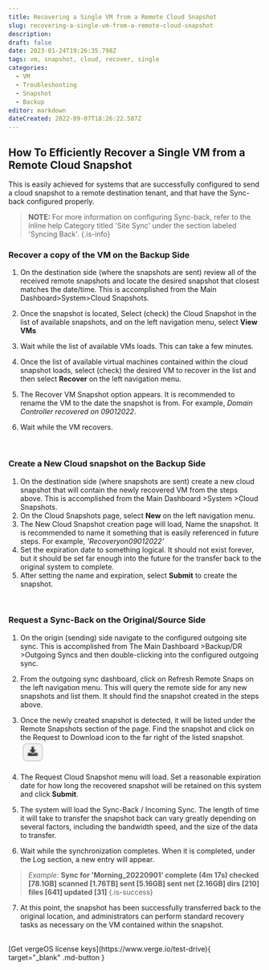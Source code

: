 ```yaml
---
title: Recovering a Single VM from a Remote Cloud Snapshot
slug: recovering-a-single-vm-from-a-remote-cloud-snapshot
description: 
draft: false
date: 2023-01-24T19:26:35.798Z
tags: vm, snapshot, cloud, recover, single
categories:
  - VM
  - Troubleshooting
  - Snapshot
  - Backup
editor: markdown
dateCreated: 2022-09-07T18:26:22.587Z
---
```


## How To Efficiently Recover a Single VM from a Remote Cloud Snapshot

This is easily achieved for systems that are successfully configured to send a cloud snapshot to a remote destination tenant, and that have the Sync-back configured properly. 
> **NOTE:** For more information on configuring Sync-back, refer to the inline help Category titled 'Site Sync' under the section labeled 'Syncing Back'.
{.is-info}

### Recover a copy of the VM on the Backup Side
1. On the destination side (where the snapshots are sent) review all of the received remote snapshots and locate the desired snapshot that closest matches the date/time. This is accomplished from the Main Dashboard>System>Cloud Snapshots.

1. Once the snapshot is located, Select (check) the Cloud Snapshot in the list of available snapshots, and on the left navigation menu, select **View VMs**
1. Wait while the list of available VMs loads. This can take a few minutes.
1. Once the list of available virtual machines contained within the cloud snapshot loads, select (check) the desired VM to recover in the list and then select **Recover** on the left navigation menu. 
1. The Recover VM Snapshot option appears. It is recommended to rename the VM to the date the snapshot is from.  For example, *Domain Controller recovered on 09012022*.
1. Wait while the VM recovers.
<br>

### Create a New Cloud snapshot on the Backup Side
1. On the destination side (where snapshots are sent) create a new cloud snapshot that will contain the newly recovered VM from the steps above.  This is accomplished from the Main Dashboard >System >Cloud Snapshots.
1. On the Cloud Snapshots page, select **New** on the left navigation menu.
1. The New Cloud Snapshot creation page will load, Name the snapshot. It is recommended to name it something that is easily referenced in future steps.  For example, *'Recoveryon09012022'*
1. Set the expiration date to something logical. It should not exist forever, but it should be set far enough into the future for the transfer back to the original system to complete.
1. After setting the name and expiration, select **Submit** to create the snapshot.
<br>

### Request a Sync-Back on the Original/Source Side
1. On the origin (sending) side navigate to the configured outgoing site sync.  This is accomplished from The Main Dashboard >Backup/DR >Outgoing Syncs and then double-clicking into the configured outgoing sync.
1. From the outgoing sync dashboard, click on Refresh Remote Snaps on the left navigation menu.  This will query the remote side for any new snapshots and list them.  It should find the snapshot created in the steps above.
1. Once the newly created snapshot is detected, it will be listed under the Remote Snapshots section of the page.  Find the snapshot and click on the Request to Download icon to the far right of the listed snapshot.
![request-to-download.png](/docs/public/request-to-download.png)

1. The Request Cloud Snapshot menu will load. Set a reasonable expiration date for how long the recovered snapshot will be retained on this system and click **Submit**.
1. The system will load the Sync-Back / Incoming Sync.  The length of time it will take to transfer the snapshot back can vary greatly depending on several factors, including the bandwidth speed, and the size of the data to transfer.
1. Wait while the synchronization completes.  When it is completed, under the Log section, a new entry will appear. 
> *Example:*
> **Sync for 'Morning_20220901' complete (4m 17s) checked [78.1GB] scanned [1.76TB] sent [5.16GB] sent net [2.16GB] dirs [210] files [641] updated [31]**
{.is-success}

7. At this point, the snapshot has been successfully transferred back to the original location, and administrators can perform standard recovery tasks as necessary on the VM contained within the snapshot.

<br>
[Get vergeOS license keys](https://www.verge.io/test-drive){ target="_blank" .md-button }